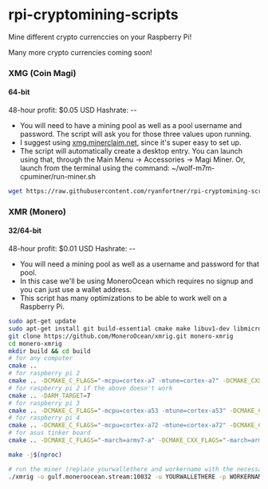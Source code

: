 # rpi-cryptomining-scripts
Mine different crypto currenccies on your Raspberry Pi!

Many more crypto currencies coming soon!

### XMG (Coin Magi)
#### 64-bit
48-hour profit: $0.05 USD
Hashrate: --
- You will need to have a mining pool as well as a pool username and password. The script will ask you for those three values upon running.
- I suggest using [xmg.minerclaim.net](https://xmg.minerclaim.net/), since it's super easy to set up.
- The script will automatically create a desktop entry. You can launch using that, through the Main Menu -> Accessories -> Magi Miner. Or, launch from the terminal using the command: ~/wolf-m7m-cpuminer/run-miner.sh
```bash
wget https://raw.githubusercontent.com/ryanfortner/rpi-cryptomining-scripts/master/magi-aarch64.sh; bash magi-aarch64.sh; rm magi-aarch64.sh
```

### XMR (Monero)
#### 32/64-bit
48-hour profit: $0.01 USD
Hashrate: --
- You will need a mining pool as well as a username and password for that pool.
- In this case we'll be using MoneroOcean which requires no signup and you can just use a wallet address.
- This script has many optimizations to be able to work well on a Raspberry Pi.
```bash
sudo apt-get update
sudo apt-get install git build-essential cmake make libuv1-dev libmicrohttpd-dev gcc g++ automake autoconf pkg-config libcurl4-openssl-dev libjansson-dev libssl-dev libgmp-dev -y
git clone https://github.com/MoneroOcean/xmrig.git monero-xmrig
cd monero-xmrig
mkdir build && cd build
# for any computer
cmake ..
# for raspberry pi 2
cmake .. -DCMAKE_C_FLAGS="-mcpu=cortex-a7 -mtune=cortex-a7" -DCMAKE_CXX_FLAGS="-mcpu=cortex-a7 -mtune=cortex-a7"
# for raspberry pi 2 if the above doesn't work
cmake .. -DARM_TARGET=7
# for raspberry pi 3
cmake .. -DCMAKE_C_FLAGS="-mcpu=cortex-a53 -mtune=cortex-a53" -DCMAKE_CXX_FLAGS="-mcpu=cortex-a53 -mtune=cortex-a53"
# for raspberry pi 4
cmake .. -DCMAKE_C_FLAGS="-mcpu=cortex-a72 -mtune=cortex-a72" -DCMAKE_CXX_FLAGS="-mcpu=cortex-a72 -mtune=cortex-a72"
# for asus tinker board 
cmake .. -DCMAKE_C_FLAGS="-march=armv7-a" -DCMAKE_CXX_FLAGS="-march=armv7-a"

make -j$(nproc)

# run the miner (replace yourwallethere and workername with the necessary values)
./xmrig -o gulf.moneroocean.stream:10032 -u YOURWALLETHERE -p WORKERNAME~rx/arq
```